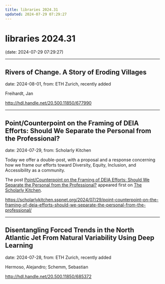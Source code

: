 ```yaml
---
title: libraries 2024.31
updated: 2024-07-29 07:29:27
---
```


# libraries 2024.31

(date: 2024-07-29 07:29:27)

---

## Rivers of Change. A Story of Eroding Villages

date: 2024-08-01, from: ETH Zurich, recently added

Freihardt, Jan 

<http://hdl.handle.net/20.500.11850/677990>

---

## Point/Counterpoint on the Framing of DEIA Efforts: Should We Separate the Personal from the Professional?

date: 2024-07-29, from: Scholarly Kitchen

<p>Today we offer a double-post, with a proposal and a response concerning how we frame our efforts toward Diversity, Equity, Inclusion, and Accessibility as a community.</p>
<p>The post <a href="https://scholarlykitchen.sspnet.org/2024/07/29/point-counterpoint-on-the-framing-of-deia-efforts-should-we-separate-the-personal-from-the-professional/">Point/Counterpoint on the Framing of DEIA Efforts: Should We Separate the Personal from the Professional?</a> appeared first on <a href="https://scholarlykitchen.sspnet.org">The Scholarly Kitchen</a>.</p>
 

<https://scholarlykitchen.sspnet.org/2024/07/29/point-counterpoint-on-the-framing-of-deia-efforts-should-we-separate-the-personal-from-the-professional/>

---

## Disentangling Forced Trends in the North Atlantic Jet From Natural Variability Using Deep Learning

date: 2024-07-28, from: ETH Zurich, recently added

Hermoso, Alejandro; Schemm, Sebastian 

<http://hdl.handle.net/20.500.11850/685372>

